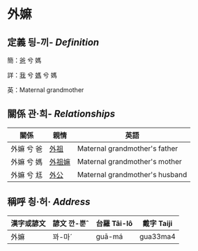 # 外嫲
## 定義 딍-끼- _Definition_
簡：[爸](member2.md) 兮 媽

詳：[我](member1.md) 兮 [媽](member2.md) 兮 媽

英：Maternal grandmother

## 關係 관·희- _Relationships_

關係 | 親情 | 英語
--- | --- | --- 
外嫲 兮 爸 | [外祖](member44.md) | Maternal grandmother's father
外嫲 兮 媽 | [外祖嫲](member45.md) | Maternal grandmother's mother
外嫲 兮 尪 | [外公](member13.md) | Maternal grandmother's husband


## 稱呼 칑·허· _Address_

漢字或諺文 | 諺文 깐-뿐ˆ | 台羅 Tâi-lô | 戴字 Taiji
--- | --- | --- | --- 
外嫲 | 꽈-마ˊ | guā-má | gua33ma4 
